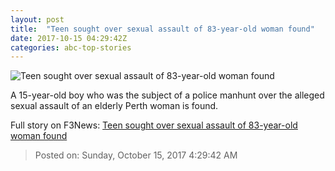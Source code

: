 ```yaml
---
layout: post
title:  "Teen sought over sexual assault of 83-year-old woman found"
date: 2017-10-15 04:29:42Z
categories: abc-top-stories
---
```


![Teen sought over sexual assault of 83-year-old woman found](http://www.abc.net.au/news/linkableblob/8413676/data/abc-news-og-data.jpg)

A 15-year-old boy who was the subject of a police manhunt over the alleged sexual assault of an elderly Perth woman is found.


Full story on F3News: [Teen sought over sexual assault of 83-year-old woman found](http://www.f3nws.com/n/FjRxNH)

> Posted on: Sunday, October 15, 2017 4:29:42 AM
